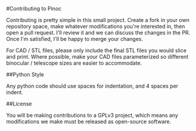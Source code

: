 #Contributing to Pinoc

Contributing is pretty simple in this small project. Create a fork in your own repository space, make whatever modifications you're interested in, then open a pull request.
I'll review it and we can discuss the changes in the PR. Once I'm satisfied, I'll be happy to merge your changes.

For CAD / STL files, please only include the final STL files you would slice and print. Where possible, make your CAD files parameterized so different binocular / telescope sizes are easier to accommodate.

##Python Style

Any python code should use spaces for indentation, and 4 spaces per indent.

##License

You will be making contributions to a GPLv3 project, which means any modifications we make must be released as open-source software.
